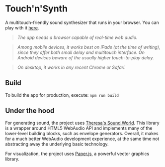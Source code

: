 # Touch'n'Synth
A multitouch-friendly sound synthesizer that runs in your browser. You can play with it [here](http://dmitru.github.io/touch-n-synth/). 

> *The app needs a browser capable of real-time web audio.*

> *Among mobile devices, it works best on iPads (at the time of writing), since they offer both small delay and multitouch interface.*
> *On Android devices beware of the usually higher touch-to-play delay.*

> *On desktop, it works in any recent Chrome or Safari.*

## Build

To build the app for production, execute:
`npm run build`

## Under the hood

For generating sound, the project uses [Theresa's Sound World](http://theresassoundworld.com/). This library is a wrapper around HTML5 WebAudio API and implements many of the lower-level building blocks, such as envelope generators. Overall, it makes for a much better WebAudio development experience, at the same time not abstracting away the underlying basic technology.

For visualization, the project uses [Paper.js](http://paperjs.org/), a powerful vector graphics library.

